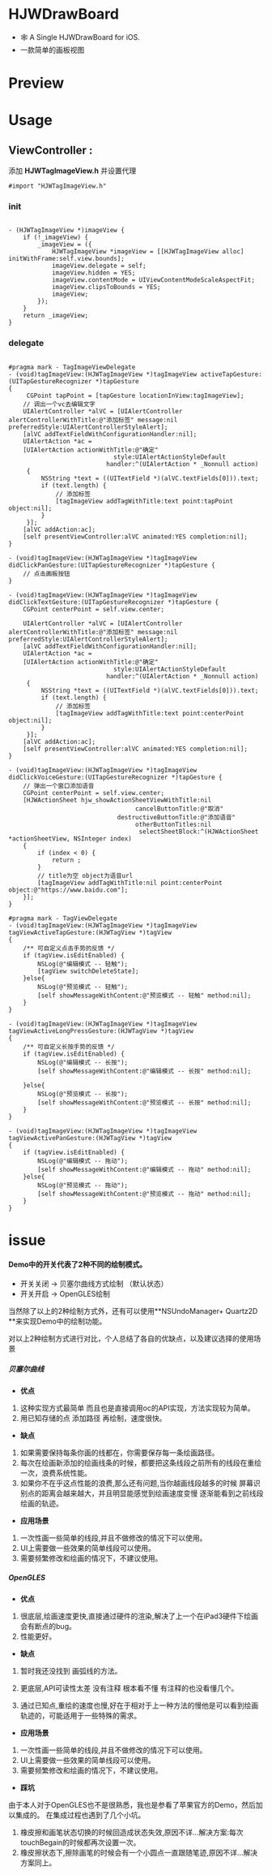 # HJWDrawBoard

- 🕸 A Single HJWDrawBoard for iOS.
- 一款简单的画板视图

# Preview
<!--此处添加多张预览图-->
# Usage
## **ViewController :**
 
 添加 **HJWTagImageView.h** 并设置代理

  `#import "HJWTagImageView.h"` 
 
### init

```Objetive-C

- (HJWTagImageView *)imageView {
    if (!_imageView) {
        _imageView = ({
            HJWTagImageView *imageView = [[HJWTagImageView alloc] initWithFrame:self.view.bounds];
            imageView.delegate = self;
            imageView.hidden = YES;
            imageView.contentMode = UIViewContentModeScaleAspectFit;
            imageView.clipsToBounds = YES;
            imageView;
        });
    }
    return _imageView;
}

```

### delegate

```Objetive-C

#pragma mark - TagImageViewDelegate
- (void)tagImageView:(HJWTagImageView *)tagImageView activeTapGesture:(UITapGestureRecognizer *)tapGesture
{
     CGPoint tapPoint = [tapGesture locationInView:tagImageView];
    // 调出一个vc去编辑文字
    UIAlertController *alVC = [UIAlertController alertControllerWithTitle:@"添加标签" message:nil preferredStyle:UIAlertControllerStyleAlert];
    [alVC addTextFieldWithConfigurationHandler:nil];
    UIAlertAction *ac =
    [UIAlertAction actionWithTitle:@"确定"
                             style:UIAlertActionStyleDefault
                           handler:^(UIAlertAction * _Nonnull action)
     {
         NSString *text = ((UITextField *)(alVC.textFields[0])).text;
         if (text.length) {
             // 添加标签
             [tagImageView addTagWithTitle:text point:tapPoint object:nil];
         }
     }];
    [alVC addAction:ac];
    [self presentViewController:alVC animated:YES completion:nil];
}

- (void)tagImageView:(HJWTagImageView *)tagImageView didClickPanGesture:(UITapGestureRecognizer *)tapGesture {
    // 点击画板按钮
}

- (void)tagImageView:(HJWTagImageView *)tagImageView didClickTextGesture:(UITapGestureRecognizer *)tapGesture {
    CGPoint centerPoint = self.view.center;
    
    UIAlertController *alVC = [UIAlertController alertControllerWithTitle:@"添加标签" message:nil preferredStyle:UIAlertControllerStyleAlert];
    [alVC addTextFieldWithConfigurationHandler:nil];
    UIAlertAction *ac =
    [UIAlertAction actionWithTitle:@"确定"
                             style:UIAlertActionStyleDefault
                           handler:^(UIAlertAction * _Nonnull action)
     {
         NSString *text = ((UITextField *)(alVC.textFields[0])).text;
         if (text.length) {
             // 添加标签
             [tagImageView addTagWithTitle:text point:centerPoint object:nil];
         }
     }];
    [alVC addAction:ac];
    [self presentViewController:alVC animated:YES completion:nil];
}

- (void)tagImageView:(HJWTagImageView *)tagImageView didClickVoiceGesture:(UITapGestureRecognizer *)tapGesture {
    // 弹出一个窗口添加语音
    CGPoint centerPoint = self.view.center;
    [HJWActionSheet hjw_showActionSheetViewWithTitle:nil
                                   cancelButtonTitle:@"取消"
                              destructiveButtonTitle:@"添加语音"
                                   otherButtonTitles:nil
                                    selectSheetBlock:^(HJWActionSheet *actionSheetView, NSInteger index)
    {
        if (index < 0) {
            return ;
        }
        // title为空 object为语音url
        [tagImageView addTagWithTitle:nil point:centerPoint object:@"https://www.baidu.com"];
    }];
}

#pragma mark - TagViewDelegate
- (void)tagImageView:(HJWTagImageView *)tagImageView tagViewActiveTapGesture:(HJWTagView *)tagView
{
    /** 可自定义点击手势的反馈 */
    if (tagView.isEditEnabled) {
        NSLog(@"编辑模式 -- 轻触");
        [tagView switchDeleteState];
    }else{
        NSLog(@"预览模式 -- 轻触");
        [self showMessageWithContent:@"预览模式 -- 轻触" method:nil];
    }
}

- (void)tagImageView:(HJWTagImageView *)tagImageView tagViewActiveLongPressGesture:(HJWTagView *)tagView
{
    /** 可自定义长按手势的反馈 */
    if (tagView.isEditEnabled) {
        NSLog(@"编辑模式 -- 长按");
        [self showMessageWithContent:@"编辑模式 -- 长按" method:nil];

    }else{
        NSLog(@"预览模式 -- 长按");
        [self showMessageWithContent:@"预览模式 -- 长按" method:nil];
    }
}

- (void)tagImageView:(HJWTagImageView *)tagImageView tagViewActivePanGesture:(HJWTagView *)tagView
{
    if (tagView.isEditEnabled) {
        NSLog(@"编辑模式 -- 拖动");
        [self showMessageWithContent:@"编辑模式 -- 拖动" method:nil];
    }else{
        NSLog(@"预览模式 -- 拖动");
        [self showMessageWithContent:@"预览模式 -- 拖动" method:nil];
    }
}

```

# issue
#### Demo中的开关代表了2种不同的绘制模式。
- 开关关闭 -> 贝塞尔曲线方式绘制 （默认状态）
- 开关开启 -> OpenGLES绘制 

当然除了以上的2种绘制方式外，还有可以使用**NSUndoManager+ Quartz2D **来实现Demo中的绘制功能。

对以上2种绘制方式进行对比，个人总结了各自的优缺点，以及建议选择的使用场景
##### 贝塞尔曲线
- **优点**

1. 这种实现方式最简单 而且也是直接调用oc的API实现，方法实现较为简单。
2. 用已知存储的点 添加路径 再绘制，速度很快。    
    
- **缺点**

1. 如果需要保持每条你画的线都在，你需要保存每一条绘画路径。
2. 每次在绘画新添加的绘画线条的时候，都要把这条线段之前所有的线段在重绘一次，浪费系统性能。
3. 如果你不在乎这点性能的浪费,那么还有问题,当你越画线段越多的时候 屏幕识别点的距离会越来越大，并且明显能感觉到绘画速度变慢 逐渐能看到之前线段绘画的轨迹。

- **应用场景**

1. 一次性画一些简单的线段,并且不做修改的情况下可以使用。
2. UI上需要做一些效果的简单线段可以使用。
3. 需要频繁修改和绘画的情况下，不建议使用。

##### OpenGLES
- **优点**

1. 很底层,绘画速度更快,直接通过硬件的渲染,解决了上一个在iPad3硬件下绘画会有断点的bug。
2. 性能更好。   
    
- **缺点**


1. 暂时我还没找到 画弧线的方法。

2. 更底层,API可读性太差 没有注释  根本看不懂 有注释的也没看懂几个。

3. 通过已知点,重绘的速度也慢,好在于相对于上一种方法的慢他是可以看到绘画轨迹的，可能适用于一些特殊的需求。

- **应用场景**

1. 一次性画一些简单的线段,并且不做修改的情况下可以使用。
2. UI上需要做一些效果的简单线段可以使用。
3. 需要频繁修改和绘画的情况下，不建议使用。

- **踩坑**
    
由于本人对于OpenGLES也不是很熟悉，我也是参看了苹果官方的Demo，然后加以集成的。
在集成过程也遇到了几个小坑。
    
1. 橡皮擦和画笔状态切换的时候回造成状态失效,原因不详...解决方案:每次touchBegain的时候都再次设置一次。
2. 橡皮擦状态下,擦除画笔的时候会有一个小圆点一直跟随笔迹,原因不详...解决方案同上。

